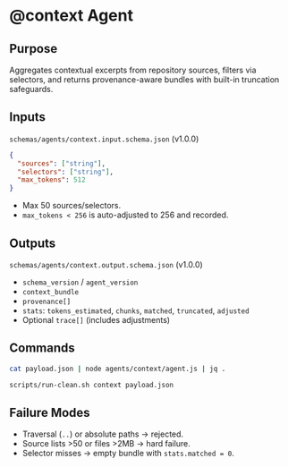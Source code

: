 # @context Agent

## Purpose
Aggregates contextual excerpts from repository sources, filters via selectors, and returns provenance-aware bundles with built-in truncation safeguards.

## Inputs
`schemas/agents/context.input.schema.json` (v1.0.0)

```json
{
  "sources": ["string"],
  "selectors": ["string"],
  "max_tokens": 512
}
```

- Max 50 sources/selectors.
- `max_tokens < 256` is auto-adjusted to 256 and recorded.

## Outputs
`schemas/agents/context.output.schema.json` (v1.0.0)

- `schema_version` / `agent_version`
- `context_bundle`
- `provenance[]`
- `stats`: `tokens_estimated`, `chunks`, `matched`, `truncated`, `adjusted`
- Optional `trace[]` (includes adjustments)

## Commands
```bash
cat payload.json | node agents/context/agent.js | jq .

scripts/run-clean.sh context payload.json
```

## Failure Modes
- Traversal (`..`) or absolute paths -> rejected.
- Source lists >50 or files >2MB -> hard failure.
- Selector misses -> empty bundle with `stats.matched = 0`.
